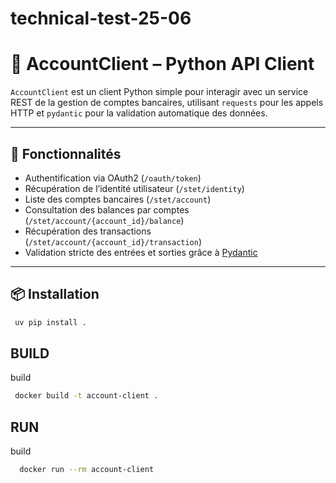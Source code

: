 # technical-test-25-06


# 🧾 AccountClient – Python API Client

`AccountClient` est un client Python simple pour interagir avec un service REST de la gestion de comptes bancaires, utilisant `requests` pour les appels HTTP et `pydantic` pour la validation automatique des données.

---

## 🚀 Fonctionnalités

-   Authentification via OAuth2 (`/oauth/token`)
-   Récupération de l’identité utilisateur (`/stet/identity`)
-   Liste des comptes bancaires (`/stet/account`)
-   Consultation des balances par comptes (`/stet/account/{account_id}/balance`)
-   Récupération des transactions (`/stet/account/{account_id}/transaction`)
-   Validation stricte des entrées et sorties grâce à [Pydantic](https://docs.pydantic.dev/)

---

## 📦 Installation

```bash
 uv pip install .

````

## BUILD 

build

```bash
 docker build -t account-client .
```


## RUN 

build

```bash
  docker run --rm account-client
```


